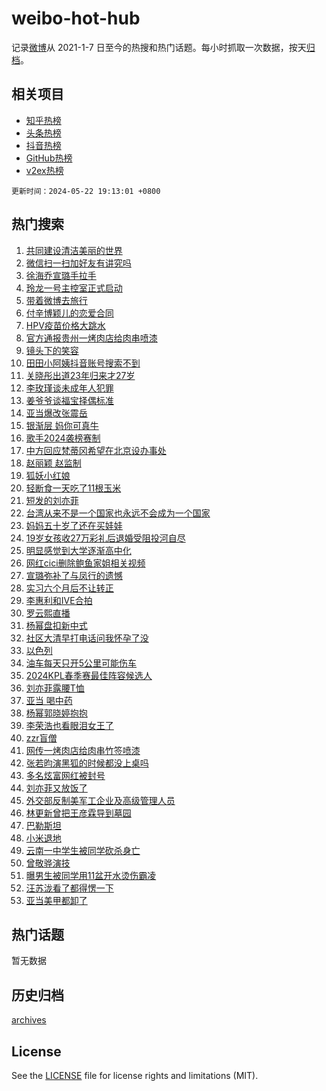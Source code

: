 # weibo-hot-hub

记录[微博](https://www.weibo.com)从 2021-1-7 日至今的热搜和热门话题。每小时抓取一次数据，按天[归档](archives)。

## 相关项目

- [知乎热榜](https://github.com/lonnyzhang423/zhihu-hot-hub)
- [头条热榜](https://github.com/lonnyzhang423/toutiao-hot-hub)
- [抖音热榜](https://github.com/lonnyzhang423/douyin-hot-hub)
- [GitHub热榜](https://github.com/lonnyzhang423/github-hot-hub)
- [v2ex热榜](https://github.com/lonnyzhang423/v2ex-hot-hub)


`更新时间：2024-05-22 19:13:01 +0800`

## 热门搜索

1. [共同建设清洁美丽的世界](https://m.weibo.cn/search?containerid=100103type%3D1%26t%3D10%26q%3D%23%E5%85%B1%E5%90%8C%E5%BB%BA%E8%AE%BE%E6%B8%85%E6%B4%81%E7%BE%8E%E4%B8%BD%E7%9A%84%E4%B8%96%E7%95%8C%23&stream_entry_id=51&isnewpage=1&extparam=seat%3D1%26dgr%3D0%26cate%3D10103%26q%3D%2523%25E5%2585%25B1%25E5%2590%258C%25E5%25BB%25BA%25E8%25AE%25BE%25E6%25B8%2585%25E6%25B4%2581%25E7%25BE%258E%25E4%25B8%25BD%25E7%259A%2584%25E4%25B8%2596%25E7%2595%258C%2523%26pos%3D0%26filter_type%3Drealtimehot%26stream_entry_id%3D51%26c_type%3D51%26display_time%3D1716376380%26pre_seqid%3D1716376380535015735217)
1. [微信扫一扫加好友有讲究吗](https://m.weibo.cn/search?containerid=100103type%3D1%26t%3D10%26q%3D%23%E5%BE%AE%E4%BF%A1%E6%89%AB%E4%B8%80%E6%89%AB%E5%8A%A0%E5%A5%BD%E5%8F%8B%E6%9C%89%E8%AE%B2%E7%A9%B6%E5%90%97%23&stream_entry_id=31&isnewpage=1&extparam=seat%3D1%26lcate%3D5001%26cate%3D5001%26pos%3D0%26band_rank%3D1%26stream_entry_id%3D31%26flag%3D2%26dgr%3D0%26q%3D%2523%25E5%25BE%25AE%25E4%25BF%25A1%25E6%2589%25AB%25E4%25B8%2580%25E6%2589%25AB%25E5%258A%25A0%25E5%25A5%25BD%25E5%258F%258B%25E6%259C%2589%25E8%25AE%25B2%25E7%25A9%25B6%25E5%2590%2597%2523%26filter_type%3Drealtimehot%26realpos%3D1%26c_type%3D31%26display_time%3D1716376380%26pre_seqid%3D1716376380535015735217)
1. [徐海乔宣璐手拉手](https://m.weibo.cn/search?containerid=100103type%3D1%26t%3D10%26q%3D%E5%BE%90%E6%B5%B7%E4%B9%94%E5%AE%A3%E7%92%90%E6%89%8B%E6%8B%89%E6%89%8B&stream_entry_id=31&isnewpage=1&extparam=seat%3D1%26lcate%3D5001%26cate%3D5001%26pos%3D1%26band_rank%3D2%26stream_entry_id%3D31%26flag%3D2%26dgr%3D0%26q%3D%25E5%25BE%2590%25E6%25B5%25B7%25E4%25B9%2594%25E5%25AE%25A3%25E7%2592%2590%25E6%2589%258B%25E6%258B%2589%25E6%2589%258B%26filter_type%3Drealtimehot%26realpos%3D2%26c_type%3D31%26display_time%3D1716376380%26pre_seqid%3D1716376380535015735217)
1. [玲龙一号主控室正式启动](https://m.weibo.cn/search?containerid=100103type%3D1%26t%3D10%26q%3D%23%E7%8E%B2%E9%BE%99%E4%B8%80%E5%8F%B7%E4%B8%BB%E6%8E%A7%E5%AE%A4%E6%AD%A3%E5%BC%8F%E5%90%AF%E5%8A%A8%23&stream_entry_id=31&isnewpage=1&extparam=seat%3D1%26lcate%3D5001%26cate%3D5001%26pos%3D2%26band_rank%3D3%26stream_entry_id%3D31%26flag%3D0%26dgr%3D0%26q%3D%2523%25E7%258E%25B2%25E9%25BE%2599%25E4%25B8%2580%25E5%258F%25B7%25E4%25B8%25BB%25E6%258E%25A7%25E5%25AE%25A4%25E6%25AD%25A3%25E5%25BC%258F%25E5%2590%25AF%25E5%258A%25A8%2523%26filter_type%3Drealtimehot%26realpos%3D3%26c_type%3D31%26display_time%3D1716376380%26pre_seqid%3D1716376380535015735217)
1. [带着微博去旅行](https://m.weibo.cn/search?containerid=100103type%3D1%26t%3D10%26q%3D%23%E5%B8%A6%E7%9D%80%E5%BE%AE%E5%8D%9A%E5%8E%BB%E6%97%85%E8%A1%8C%23&stream_entry_id=31&isnewpage=1&extparam=seat%3D1%26lcate%3D5001%26cate%3D5001%26pos%3D3%26band_rank%3D4%26stream_entry_id%3D31%26is_ad_pos%3D1%26dgr%3D0%26q%3D%2523%25E5%25B8%25A6%25E7%259D%2580%25E5%25BE%25AE%25E5%258D%259A%25E5%258E%25BB%25E6%2597%2585%25E8%25A1%258C%2523%26topic_ad%3D1%26filter_type%3Drealtimehot%26adid%3D237459%26c_type%3D31%26display_time%3D1716376380%26pre_seqid%3D1716376380535015735217)
1. [付辛博颖儿的恋爱合同](https://m.weibo.cn/search?containerid=100103type%3D1%26t%3D10%26q%3D%23%E4%BB%98%E8%BE%9B%E5%8D%9A%E9%A2%96%E5%84%BF%E7%9A%84%E6%81%8B%E7%88%B1%E5%90%88%E5%90%8C%23&stream_entry_id=31&isnewpage=1&extparam=seat%3D1%26lcate%3D5001%26cate%3D5001%26pos%3D4%26band_rank%3D4%26stream_entry_id%3D31%26flag%3D1%26dgr%3D0%26q%3D%2523%25E4%25BB%2598%25E8%25BE%259B%25E5%258D%259A%25E9%25A2%2596%25E5%2584%25BF%25E7%259A%2584%25E6%2581%258B%25E7%2588%25B1%25E5%2590%2588%25E5%2590%258C%2523%26filter_type%3Drealtimehot%26realpos%3D4%26c_type%3D31%26display_time%3D1716376380%26pre_seqid%3D1716376380535015735217)
1. [HPV疫苗价格大跳水](https://m.weibo.cn/search?containerid=100103type%3D1%26t%3D10%26q%3D%23HPV%E7%96%AB%E8%8B%97%E4%BB%B7%E6%A0%BC%E5%A4%A7%E8%B7%B3%E6%B0%B4%23&stream_entry_id=31&isnewpage=1&extparam=seat%3D1%26lcate%3D5001%26cate%3D5001%26pos%3D5%26band_rank%3D5%26stream_entry_id%3D31%26flag%3D2%26dgr%3D0%26q%3D%2523HPV%25E7%2596%25AB%25E8%258B%2597%25E4%25BB%25B7%25E6%25A0%25BC%25E5%25A4%25A7%25E8%25B7%25B3%25E6%25B0%25B4%2523%26filter_type%3Drealtimehot%26realpos%3D5%26c_type%3D31%26display_time%3D1716376380%26pre_seqid%3D1716376380535015735217)
1. [官方通报贵州一烤肉店给肉串喷漆](https://m.weibo.cn/search?containerid=100103type%3D1%26t%3D10%26q%3D%23%E5%AE%98%E6%96%B9%E9%80%9A%E6%8A%A5%E8%B4%B5%E5%B7%9E%E4%B8%80%E7%83%A4%E8%82%89%E5%BA%97%E7%BB%99%E8%82%89%E4%B8%B2%E5%96%B7%E6%BC%86%23&stream_entry_id=31&isnewpage=1&extparam=seat%3D1%26lcate%3D5001%26cate%3D5001%26pos%3D6%26band_rank%3D6%26stream_entry_id%3D31%26flag%3D0%26dgr%3D0%26q%3D%2523%25E5%25AE%2598%25E6%2596%25B9%25E9%2580%259A%25E6%258A%25A5%25E8%25B4%25B5%25E5%25B7%259E%25E4%25B8%2580%25E7%2583%25A4%25E8%2582%2589%25E5%25BA%2597%25E7%25BB%2599%25E8%2582%2589%25E4%25B8%25B2%25E5%2596%25B7%25E6%25BC%2586%2523%26filter_type%3Drealtimehot%26realpos%3D6%26c_type%3D31%26display_time%3D1716376380%26pre_seqid%3D1716376380535015735217)
1. [镜头下的笑容](https://m.weibo.cn/search?containerid=100103type%3D1%26t%3D10%26q%3D%23%E9%95%9C%E5%A4%B4%E4%B8%8B%E7%9A%84%E7%AC%91%E5%AE%B9%23&stream_entry_id=31&isnewpage=1&extparam=seat%3D1%26lcate%3D5001%26cate%3D5001%26pos%3D7%26band_rank%3D7%26stream_entry_id%3D31%26is_ad_pos%3D1%26dgr%3D0%26q%3D%2523%25E9%2595%259C%25E5%25A4%25B4%25E4%25B8%258B%25E7%259A%2584%25E7%25AC%2591%25E5%25AE%25B9%2523%26filter_type%3Drealtimehot%26adid%3D237522%26c_type%3D31%26display_time%3D1716376380%26pre_seqid%3D1716376380535015735217)
1. [田田小阿姨抖音账号搜索不到](https://m.weibo.cn/search?containerid=100103type%3D1%26t%3D10%26q%3D%23%E7%94%B0%E7%94%B0%E5%B0%8F%E9%98%BF%E5%A7%A8%E6%8A%96%E9%9F%B3%E8%B4%A6%E5%8F%B7%E6%90%9C%E7%B4%A2%E4%B8%8D%E5%88%B0%23&stream_entry_id=31&isnewpage=1&extparam=seat%3D1%26lcate%3D5001%26cate%3D5001%26pos%3D8%26band_rank%3D7%26stream_entry_id%3D31%26flag%3D1%26dgr%3D0%26q%3D%2523%25E7%2594%25B0%25E7%2594%25B0%25E5%25B0%258F%25E9%2598%25BF%25E5%25A7%25A8%25E6%258A%2596%25E9%259F%25B3%25E8%25B4%25A6%25E5%258F%25B7%25E6%2590%259C%25E7%25B4%25A2%25E4%25B8%258D%25E5%2588%25B0%2523%26filter_type%3Drealtimehot%26realpos%3D7%26c_type%3D31%26display_time%3D1716376380%26pre_seqid%3D1716376380535015735217)
1. [关晓彤出道23年归来才27岁](https://m.weibo.cn/search?containerid=100103type%3D1%26t%3D10%26q%3D%23%E5%85%B3%E6%99%93%E5%BD%A4%E5%87%BA%E9%81%9323%E5%B9%B4%E5%BD%92%E6%9D%A5%E6%89%8D27%E5%B2%81%23&stream_entry_id=31&isnewpage=1&extparam=seat%3D1%26lcate%3D5001%26cate%3D5001%26pos%3D9%26band_rank%3D8%26stream_entry_id%3D31%26flag%3D1%26dgr%3D0%26q%3D%2523%25E5%2585%25B3%25E6%2599%2593%25E5%25BD%25A4%25E5%2587%25BA%25E9%2581%259323%25E5%25B9%25B4%25E5%25BD%2592%25E6%259D%25A5%25E6%2589%258D27%25E5%25B2%2581%2523%26filter_type%3Drealtimehot%26realpos%3D8%26c_type%3D31%26display_time%3D1716376380%26pre_seqid%3D1716376380535015735217)
1. [李玫瑾谈未成年人犯罪](https://m.weibo.cn/search?containerid=100103type%3D1%26t%3D10%26q%3D%23%E6%9D%8E%E7%8E%AB%E7%91%BE%E8%B0%88%E6%9C%AA%E6%88%90%E5%B9%B4%E4%BA%BA%E7%8A%AF%E7%BD%AA%23&stream_entry_id=31&isnewpage=1&extparam=seat%3D1%26lcate%3D5001%26cate%3D5001%26pos%3D10%26band_rank%3D9%26stream_entry_id%3D31%26flag%3D1%26dgr%3D0%26q%3D%2523%25E6%259D%258E%25E7%258E%25AB%25E7%2591%25BE%25E8%25B0%2588%25E6%259C%25AA%25E6%2588%2590%25E5%25B9%25B4%25E4%25BA%25BA%25E7%258A%25AF%25E7%25BD%25AA%2523%26filter_type%3Drealtimehot%26realpos%3D9%26c_type%3D31%26display_time%3D1716376380%26pre_seqid%3D1716376380535015735217)
1. [姜爷爷谈福宝择偶标准](https://m.weibo.cn/search?containerid=100103type%3D1%26t%3D10%26q%3D%23%E5%A7%9C%E7%88%B7%E7%88%B7%E8%B0%88%E7%A6%8F%E5%AE%9D%E6%8B%A9%E5%81%B6%E6%A0%87%E5%87%86%23&stream_entry_id=31&isnewpage=1&extparam=seat%3D1%26lcate%3D5001%26cate%3D5001%26pos%3D11%26band_rank%3D10%26stream_entry_id%3D31%26flag%3D32768%26dgr%3D0%26q%3D%2523%25E5%25A7%259C%25E7%2588%25B7%25E7%2588%25B7%25E8%25B0%2588%25E7%25A6%258F%25E5%25AE%259D%25E6%258B%25A9%25E5%2581%25B6%25E6%25A0%2587%25E5%2587%2586%2523%26filter_type%3Drealtimehot%26realpos%3D10%26c_type%3D31%26display_time%3D1716376380%26pre_seqid%3D1716376380535015735217)
1. [亚当爆改张震岳](https://m.weibo.cn/search?containerid=100103type%3D1%26t%3D10%26q%3D%23%E4%BA%9A%E5%BD%93%E7%88%86%E6%94%B9%E5%BC%A0%E9%9C%87%E5%B2%B3%23&stream_entry_id=31&isnewpage=1&extparam=seat%3D1%26lcate%3D5001%26cate%3D5001%26pos%3D12%26band_rank%3D11%26stream_entry_id%3D31%26flag%3D0%26dgr%3D0%26q%3D%2523%25E4%25BA%259A%25E5%25BD%2593%25E7%2588%2586%25E6%2594%25B9%25E5%25BC%25A0%25E9%259C%2587%25E5%25B2%25B3%2523%26filter_type%3Drealtimehot%26realpos%3D11%26c_type%3D31%26display_time%3D1716376380%26pre_seqid%3D1716376380535015735217)
1. [银渐层 妈你可真牛](https://m.weibo.cn/search?containerid=100103type%3D1%26t%3D10%26q%3D%E9%93%B6%E6%B8%90%E5%B1%82+%E5%A6%88%E4%BD%A0%E5%8F%AF%E7%9C%9F%E7%89%9B&stream_entry_id=31&isnewpage=1&extparam=seat%3D1%26lcate%3D5001%26cate%3D5001%26pos%3D13%26band_rank%3D12%26stream_entry_id%3D31%26flag%3D0%26dgr%3D0%26q%3D%25E9%2593%25B6%25E6%25B8%2590%25E5%25B1%2582%2520%25E5%25A6%2588%25E4%25BD%25A0%25E5%258F%25AF%25E7%259C%259F%25E7%2589%259B%26filter_type%3Drealtimehot%26realpos%3D12%26c_type%3D31%26display_time%3D1716376380%26pre_seqid%3D1716376380535015735217)
1. [歌手2024袭榜赛制](https://m.weibo.cn/search?containerid=100103type%3D1%26t%3D10%26q%3D%23%E6%AD%8C%E6%89%8B2024%E8%A2%AD%E6%A6%9C%E8%B5%9B%E5%88%B6%23&stream_entry_id=31&isnewpage=1&extparam=seat%3D1%26lcate%3D5001%26cate%3D5001%26pos%3D14%26band_rank%3D13%26stream_entry_id%3D31%26flag%3D1%26dgr%3D0%26q%3D%2523%25E6%25AD%258C%25E6%2589%258B2024%25E8%25A2%25AD%25E6%25A6%259C%25E8%25B5%259B%25E5%2588%25B6%2523%26filter_type%3Drealtimehot%26realpos%3D13%26c_type%3D31%26display_time%3D1716376380%26pre_seqid%3D1716376380535015735217)
1. [中方回应梵蒂冈希望在北京设办事处](https://m.weibo.cn/search?containerid=100103type%3D1%26t%3D10%26q%3D%23%E4%B8%AD%E6%96%B9%E5%9B%9E%E5%BA%94%E6%A2%B5%E8%92%82%E5%86%88%E5%B8%8C%E6%9C%9B%E5%9C%A8%E5%8C%97%E4%BA%AC%E8%AE%BE%E5%8A%9E%E4%BA%8B%E5%A4%84%23&stream_entry_id=31&isnewpage=1&extparam=seat%3D1%26lcate%3D5001%26cate%3D5001%26pos%3D15%26band_rank%3D14%26stream_entry_id%3D31%26flag%3D0%26dgr%3D0%26q%3D%2523%25E4%25B8%25AD%25E6%2596%25B9%25E5%259B%259E%25E5%25BA%2594%25E6%25A2%25B5%25E8%2592%2582%25E5%2586%2588%25E5%25B8%258C%25E6%259C%259B%25E5%259C%25A8%25E5%258C%2597%25E4%25BA%25AC%25E8%25AE%25BE%25E5%258A%259E%25E4%25BA%258B%25E5%25A4%2584%2523%26filter_type%3Drealtimehot%26realpos%3D14%26c_type%3D31%26display_time%3D1716376380%26pre_seqid%3D1716376380535015735217)
1. [赵丽颖 赵监制](https://m.weibo.cn/search?containerid=100103type%3D1%26t%3D10%26q%3D%E8%B5%B5%E4%B8%BD%E9%A2%96+%E8%B5%B5%E7%9B%91%E5%88%B6&stream_entry_id=31&isnewpage=1&extparam=seat%3D1%26lcate%3D5001%26cate%3D5001%26pos%3D16%26band_rank%3D15%26stream_entry_id%3D31%26flag%3D0%26dgr%3D0%26q%3D%25E8%25B5%25B5%25E4%25B8%25BD%25E9%25A2%2596%2520%25E8%25B5%25B5%25E7%259B%2591%25E5%2588%25B6%26filter_type%3Drealtimehot%26realpos%3D15%26c_type%3D31%26display_time%3D1716376380%26pre_seqid%3D1716376380535015735217)
1. [狐妖小红娘](https://m.weibo.cn/search?containerid=100103type%3D1%26t%3D10%26q%3D%E7%8B%90%E5%A6%96%E5%B0%8F%E7%BA%A2%E5%A8%98&stream_entry_id=31&isnewpage=1&extparam=seat%3D1%26lcate%3D5001%26cate%3D5001%26pos%3D17%26band_rank%3D16%26stream_entry_id%3D31%26flag%3D1%26dgr%3D0%26q%3D%25E7%258B%2590%25E5%25A6%2596%25E5%25B0%258F%25E7%25BA%25A2%25E5%25A8%2598%26filter_type%3Drealtimehot%26realpos%3D16%26c_type%3D31%26display_time%3D1716376380%26pre_seqid%3D1716376380535015735217)
1. [轻断食一天吃了11根玉米](https://m.weibo.cn/search?containerid=100103type%3D1%26t%3D10%26q%3D%23%E8%BD%BB%E6%96%AD%E9%A3%9F%E4%B8%80%E5%A4%A9%E5%90%83%E4%BA%8611%E6%A0%B9%E7%8E%89%E7%B1%B3%23&stream_entry_id=31&isnewpage=1&extparam=seat%3D1%26lcate%3D5001%26cate%3D5001%26pos%3D18%26band_rank%3D17%26stream_entry_id%3D31%26flag%3D1%26dgr%3D0%26q%3D%2523%25E8%25BD%25BB%25E6%2596%25AD%25E9%25A3%259F%25E4%25B8%2580%25E5%25A4%25A9%25E5%2590%2583%25E4%25BA%258611%25E6%25A0%25B9%25E7%258E%2589%25E7%25B1%25B3%2523%26filter_type%3Drealtimehot%26realpos%3D17%26c_type%3D31%26display_time%3D1716376380%26pre_seqid%3D1716376380535015735217)
1. [短发的刘亦菲](https://m.weibo.cn/search?containerid=100103type%3D1%26t%3D10%26q%3D%23%E7%9F%AD%E5%8F%91%E7%9A%84%E5%88%98%E4%BA%A6%E8%8F%B2%23&stream_entry_id=31&isnewpage=1&extparam=seat%3D1%26lcate%3D5001%26cate%3D5001%26pos%3D19%26band_rank%3D18%26stream_entry_id%3D31%26flag%3D0%26dgr%3D0%26q%3D%2523%25E7%259F%25AD%25E5%258F%2591%25E7%259A%2584%25E5%2588%2598%25E4%25BA%25A6%25E8%258F%25B2%2523%26filter_type%3Drealtimehot%26realpos%3D18%26c_type%3D31%26display_time%3D1716376380%26pre_seqid%3D1716376380535015735217)
1. [台湾从来不是一个国家也永远不会成为一个国家](https://m.weibo.cn/search?containerid=100103type%3D1%26t%3D10%26q%3D%23%E5%8F%B0%E6%B9%BE%E4%BB%8E%E6%9D%A5%E4%B8%8D%E6%98%AF%E4%B8%80%E4%B8%AA%E5%9B%BD%E5%AE%B6%E4%B9%9F%E6%B0%B8%E8%BF%9C%E4%B8%8D%E4%BC%9A%E6%88%90%E4%B8%BA%E4%B8%80%E4%B8%AA%E5%9B%BD%E5%AE%B6%23&stream_entry_id=31&isnewpage=1&extparam=seat%3D1%26lcate%3D5001%26cate%3D5001%26pos%3D20%26band_rank%3D19%26stream_entry_id%3D31%26flag%3D0%26dgr%3D0%26q%3D%2523%25E5%258F%25B0%25E6%25B9%25BE%25E4%25BB%258E%25E6%259D%25A5%25E4%25B8%258D%25E6%2598%25AF%25E4%25B8%2580%25E4%25B8%25AA%25E5%259B%25BD%25E5%25AE%25B6%25E4%25B9%259F%25E6%25B0%25B8%25E8%25BF%259C%25E4%25B8%258D%25E4%25BC%259A%25E6%2588%2590%25E4%25B8%25BA%25E4%25B8%2580%25E4%25B8%25AA%25E5%259B%25BD%25E5%25AE%25B6%2523%26filter_type%3Drealtimehot%26realpos%3D19%26c_type%3D31%26display_time%3D1716376380%26pre_seqid%3D1716376380535015735217)
1. [妈妈五十岁了还在买娃娃](https://m.weibo.cn/search?containerid=100103type%3D1%26t%3D10%26q%3D%E5%A6%88%E5%A6%88%E4%BA%94%E5%8D%81%E5%B2%81%E4%BA%86%E8%BF%98%E5%9C%A8%E4%B9%B0%E5%A8%83%E5%A8%83&stream_entry_id=31&isnewpage=1&extparam=seat%3D1%26lcate%3D5001%26cate%3D5001%26pos%3D21%26band_rank%3D20%26stream_entry_id%3D31%26flag%3D1%26dgr%3D0%26q%3D%25E5%25A6%2588%25E5%25A6%2588%25E4%25BA%2594%25E5%258D%2581%25E5%25B2%2581%25E4%25BA%2586%25E8%25BF%2598%25E5%259C%25A8%25E4%25B9%25B0%25E5%25A8%2583%25E5%25A8%2583%26filter_type%3Drealtimehot%26realpos%3D20%26c_type%3D31%26display_time%3D1716376380%26pre_seqid%3D1716376380535015735217)
1. [19岁女孩收27万彩礼后退婚受阻投河自尽](https://m.weibo.cn/search?containerid=100103type%3D1%26t%3D10%26q%3D%2319%E5%B2%81%E5%A5%B3%E5%AD%A9%E6%94%B627%E4%B8%87%E5%BD%A9%E7%A4%BC%E5%90%8E%E9%80%80%E5%A9%9A%E5%8F%97%E9%98%BB%E6%8A%95%E6%B2%B3%E8%87%AA%E5%B0%BD%23&stream_entry_id=31&isnewpage=1&extparam=seat%3D1%26lcate%3D5001%26cate%3D5001%26pos%3D22%26band_rank%3D21%26stream_entry_id%3D31%26flag%3D1%26dgr%3D0%26q%3D%252319%25E5%25B2%2581%25E5%25A5%25B3%25E5%25AD%25A9%25E6%2594%25B627%25E4%25B8%2587%25E5%25BD%25A9%25E7%25A4%25BC%25E5%2590%258E%25E9%2580%2580%25E5%25A9%259A%25E5%258F%2597%25E9%2598%25BB%25E6%258A%2595%25E6%25B2%25B3%25E8%2587%25AA%25E5%25B0%25BD%2523%26filter_type%3Drealtimehot%26realpos%3D21%26c_type%3D31%26display_time%3D1716376380%26pre_seqid%3D1716376380535015735217)
1. [明显感觉到大学逐渐高中化](https://m.weibo.cn/search?containerid=100103type%3D1%26t%3D10%26q%3D%23%E6%98%8E%E6%98%BE%E6%84%9F%E8%A7%89%E5%88%B0%E5%A4%A7%E5%AD%A6%E9%80%90%E6%B8%90%E9%AB%98%E4%B8%AD%E5%8C%96%23&stream_entry_id=31&isnewpage=1&extparam=seat%3D1%26lcate%3D5001%26cate%3D5001%26pos%3D23%26band_rank%3D22%26stream_entry_id%3D31%26flag%3D0%26dgr%3D0%26q%3D%2523%25E6%2598%258E%25E6%2598%25BE%25E6%2584%259F%25E8%25A7%2589%25E5%2588%25B0%25E5%25A4%25A7%25E5%25AD%25A6%25E9%2580%2590%25E6%25B8%2590%25E9%25AB%2598%25E4%25B8%25AD%25E5%258C%2596%2523%26filter_type%3Drealtimehot%26realpos%3D22%26c_type%3D31%26display_time%3D1716376380%26pre_seqid%3D1716376380535015735217)
1. [网红cici删除鲍鱼家姐相关视频](https://m.weibo.cn/search?containerid=100103type%3D1%26t%3D10%26q%3D%23%E7%BD%91%E7%BA%A2cici%E5%88%A0%E9%99%A4%E9%B2%8D%E9%B1%BC%E5%AE%B6%E5%A7%90%E7%9B%B8%E5%85%B3%E8%A7%86%E9%A2%91%23&stream_entry_id=31&isnewpage=1&extparam=seat%3D1%26lcate%3D5001%26cate%3D5001%26pos%3D24%26band_rank%3D23%26stream_entry_id%3D31%26flag%3D2%26dgr%3D0%26q%3D%2523%25E7%25BD%2591%25E7%25BA%25A2cici%25E5%2588%25A0%25E9%2599%25A4%25E9%25B2%258D%25E9%25B1%25BC%25E5%25AE%25B6%25E5%25A7%2590%25E7%259B%25B8%25E5%2585%25B3%25E8%25A7%2586%25E9%25A2%2591%2523%26filter_type%3Drealtimehot%26realpos%3D23%26c_type%3D31%26display_time%3D1716376380%26pre_seqid%3D1716376380535015735217)
1. [宣璐弥补了与凤行的遗憾](https://m.weibo.cn/search?containerid=100103type%3D1%26t%3D10%26q%3D%23%E5%AE%A3%E7%92%90%E5%BC%A5%E8%A1%A5%E4%BA%86%E4%B8%8E%E5%87%A4%E8%A1%8C%E7%9A%84%E9%81%97%E6%86%BE%23&stream_entry_id=31&isnewpage=1&extparam=seat%3D1%26lcate%3D5001%26cate%3D5001%26pos%3D25%26band_rank%3D24%26stream_entry_id%3D31%26flag%3D1%26dgr%3D0%26q%3D%2523%25E5%25AE%25A3%25E7%2592%2590%25E5%25BC%25A5%25E8%25A1%25A5%25E4%25BA%2586%25E4%25B8%258E%25E5%2587%25A4%25E8%25A1%258C%25E7%259A%2584%25E9%2581%2597%25E6%2586%25BE%2523%26filter_type%3Drealtimehot%26realpos%3D24%26c_type%3D31%26display_time%3D1716376380%26pre_seqid%3D1716376380535015735217)
1. [实习六个月后不让转正](https://m.weibo.cn/search?containerid=100103type%3D1%26t%3D10%26q%3D%23%E5%AE%9E%E4%B9%A0%E5%85%AD%E4%B8%AA%E6%9C%88%E5%90%8E%E4%B8%8D%E8%AE%A9%E8%BD%AC%E6%AD%A3%23&stream_entry_id=31&isnewpage=1&extparam=seat%3D1%26lcate%3D5001%26cate%3D5001%26pos%3D26%26band_rank%3D25%26stream_entry_id%3D31%26flag%3D1%26dgr%3D0%26q%3D%2523%25E5%25AE%259E%25E4%25B9%25A0%25E5%2585%25AD%25E4%25B8%25AA%25E6%259C%2588%25E5%2590%258E%25E4%25B8%258D%25E8%25AE%25A9%25E8%25BD%25AC%25E6%25AD%25A3%2523%26filter_type%3Drealtimehot%26realpos%3D25%26c_type%3D31%26display_time%3D1716376380%26pre_seqid%3D1716376380535015735217)
1. [李惠利和IVE合拍](https://m.weibo.cn/search?containerid=100103type%3D1%26t%3D10%26q%3D%23%E6%9D%8E%E6%83%A0%E5%88%A9%E5%92%8CIVE%E5%90%88%E6%8B%8D%23&stream_entry_id=31&isnewpage=1&extparam=seat%3D1%26lcate%3D5001%26cate%3D5001%26pos%3D27%26band_rank%3D26%26stream_entry_id%3D31%26flag%3D1%26dgr%3D0%26q%3D%2523%25E6%259D%258E%25E6%2583%25A0%25E5%2588%25A9%25E5%2592%258CIVE%25E5%2590%2588%25E6%258B%258D%2523%26filter_type%3Drealtimehot%26realpos%3D26%26c_type%3D31%26display_time%3D1716376380%26pre_seqid%3D1716376380535015735217)
1. [罗云熙直播](https://m.weibo.cn/search?containerid=100103type%3D1%26t%3D10%26q%3D%E7%BD%97%E4%BA%91%E7%86%99%E7%9B%B4%E6%92%AD&stream_entry_id=31&isnewpage=1&extparam=seat%3D1%26lcate%3D5001%26cate%3D5001%26pos%3D28%26band_rank%3D27%26stream_entry_id%3D31%26flag%3D1%26dgr%3D0%26q%3D%25E7%25BD%2597%25E4%25BA%2591%25E7%2586%2599%25E7%259B%25B4%25E6%2592%25AD%26filter_type%3Drealtimehot%26realpos%3D27%26c_type%3D31%26display_time%3D1716376380%26pre_seqid%3D1716376380535015735217)
1. [杨幂盘扣新中式](https://m.weibo.cn/search?containerid=100103type%3D1%26t%3D10%26q%3D%23%E6%9D%A8%E5%B9%82%E7%9B%98%E6%89%A3%E6%96%B0%E4%B8%AD%E5%BC%8F%23&stream_entry_id=31&isnewpage=1&extparam=seat%3D1%26lcate%3D5001%26cate%3D5001%26pos%3D29%26band_rank%3D28%26stream_entry_id%3D31%26flag%3D1%26dgr%3D0%26q%3D%2523%25E6%259D%25A8%25E5%25B9%2582%25E7%259B%2598%25E6%2589%25A3%25E6%2596%25B0%25E4%25B8%25AD%25E5%25BC%258F%2523%26filter_type%3Drealtimehot%26realpos%3D28%26c_type%3D31%26display_time%3D1716376380%26pre_seqid%3D1716376380535015735217)
1. [社区大清早打电话问我怀孕了没](https://m.weibo.cn/search?containerid=100103type%3D1%26t%3D10%26q%3D%23%E7%A4%BE%E5%8C%BA%E5%A4%A7%E6%B8%85%E6%97%A9%E6%89%93%E7%94%B5%E8%AF%9D%E9%97%AE%E6%88%91%E6%80%80%E5%AD%95%E4%BA%86%E6%B2%A1%23&stream_entry_id=31&isnewpage=1&extparam=seat%3D1%26lcate%3D5001%26cate%3D5001%26pos%3D30%26band_rank%3D29%26stream_entry_id%3D31%26flag%3D0%26dgr%3D0%26q%3D%2523%25E7%25A4%25BE%25E5%258C%25BA%25E5%25A4%25A7%25E6%25B8%2585%25E6%2597%25A9%25E6%2589%2593%25E7%2594%25B5%25E8%25AF%259D%25E9%2597%25AE%25E6%2588%2591%25E6%2580%2580%25E5%25AD%2595%25E4%25BA%2586%25E6%25B2%25A1%2523%26filter_type%3Drealtimehot%26realpos%3D29%26c_type%3D31%26display_time%3D1716376380%26pre_seqid%3D1716376380535015735217)
1. [以色列](https://m.weibo.cn/search?containerid=100103type%3D1%26t%3D10%26q%3D%E4%BB%A5%E8%89%B2%E5%88%97&stream_entry_id=31&isnewpage=1&extparam=seat%3D1%26lcate%3D5001%26cate%3D5001%26pos%3D31%26band_rank%3D30%26stream_entry_id%3D31%26flag%3D0%26dgr%3D0%26q%3D%25E4%25BB%25A5%25E8%2589%25B2%25E5%2588%2597%26filter_type%3Drealtimehot%26realpos%3D30%26c_type%3D31%26display_time%3D1716376380%26pre_seqid%3D1716376380535015735217)
1. [油车每天只开5公里可能伤车](https://m.weibo.cn/search?containerid=100103type%3D1%26t%3D10%26q%3D%23%E6%B2%B9%E8%BD%A6%E6%AF%8F%E5%A4%A9%E5%8F%AA%E5%BC%805%E5%85%AC%E9%87%8C%E5%8F%AF%E8%83%BD%E4%BC%A4%E8%BD%A6%23&stream_entry_id=31&isnewpage=1&extparam=seat%3D1%26lcate%3D5001%26cate%3D5001%26pos%3D32%26band_rank%3D31%26stream_entry_id%3D31%26flag%3D1%26dgr%3D0%26q%3D%2523%25E6%25B2%25B9%25E8%25BD%25A6%25E6%25AF%258F%25E5%25A4%25A9%25E5%258F%25AA%25E5%25BC%25805%25E5%2585%25AC%25E9%2587%258C%25E5%258F%25AF%25E8%2583%25BD%25E4%25BC%25A4%25E8%25BD%25A6%2523%26filter_type%3Drealtimehot%26realpos%3D31%26c_type%3D31%26display_time%3D1716376380%26pre_seqid%3D1716376380535015735217)
1. [2024KPL春季赛最佳阵容候选人](https://m.weibo.cn/search?containerid=100103type%3D1%26t%3D10%26q%3D%232024KPL%E6%98%A5%E5%AD%A3%E8%B5%9B%E6%9C%80%E4%BD%B3%E9%98%B5%E5%AE%B9%E5%80%99%E9%80%89%E4%BA%BA%23&stream_entry_id=31&isnewpage=1&extparam=seat%3D1%26lcate%3D5001%26cate%3D5001%26pos%3D33%26band_rank%3D32%26stream_entry_id%3D31%26flag%3D1%26dgr%3D0%26q%3D%25232024KPL%25E6%2598%25A5%25E5%25AD%25A3%25E8%25B5%259B%25E6%259C%2580%25E4%25BD%25B3%25E9%2598%25B5%25E5%25AE%25B9%25E5%2580%2599%25E9%2580%2589%25E4%25BA%25BA%2523%26filter_type%3Drealtimehot%26realpos%3D32%26c_type%3D31%26display_time%3D1716376380%26pre_seqid%3D1716376380535015735217)
1. [刘亦菲露腰T恤](https://m.weibo.cn/search?containerid=100103type%3D1%26t%3D10%26q%3D%23%E5%88%98%E4%BA%A6%E8%8F%B2%E9%9C%B2%E8%85%B0T%E6%81%A4%23&stream_entry_id=31&isnewpage=1&extparam=seat%3D1%26lcate%3D5001%26cate%3D5001%26pos%3D34%26band_rank%3D33%26stream_entry_id%3D31%26flag%3D0%26dgr%3D0%26q%3D%2523%25E5%2588%2598%25E4%25BA%25A6%25E8%258F%25B2%25E9%259C%25B2%25E8%2585%25B0T%25E6%2581%25A4%2523%26filter_type%3Drealtimehot%26realpos%3D33%26c_type%3D31%26display_time%3D1716376380%26pre_seqid%3D1716376380535015735217)
1. [亚当 喝中药](https://m.weibo.cn/search?containerid=100103type%3D1%26t%3D10%26q%3D%E4%BA%9A%E5%BD%93+%E5%96%9D%E4%B8%AD%E8%8D%AF&stream_entry_id=31&isnewpage=1&extparam=seat%3D1%26lcate%3D5001%26cate%3D5001%26pos%3D35%26band_rank%3D34%26stream_entry_id%3D31%26flag%3D0%26dgr%3D0%26q%3D%25E4%25BA%259A%25E5%25BD%2593%2520%25E5%2596%259D%25E4%25B8%25AD%25E8%258D%25AF%26filter_type%3Drealtimehot%26realpos%3D34%26c_type%3D31%26display_time%3D1716376380%26pre_seqid%3D1716376380535015735217)
1. [杨幂郭晓婷抱抱](https://m.weibo.cn/search?containerid=100103type%3D1%26t%3D10%26q%3D%23%E6%9D%A8%E5%B9%82%E9%83%AD%E6%99%93%E5%A9%B7%E6%8A%B1%E6%8A%B1%23&stream_entry_id=31&isnewpage=1&extparam=seat%3D1%26lcate%3D5001%26cate%3D5001%26pos%3D36%26band_rank%3D35%26stream_entry_id%3D31%26flag%3D1%26dgr%3D0%26q%3D%2523%25E6%259D%25A8%25E5%25B9%2582%25E9%2583%25AD%25E6%2599%2593%25E5%25A9%25B7%25E6%258A%25B1%25E6%258A%25B1%2523%26filter_type%3Drealtimehot%26realpos%3D35%26c_type%3D31%26display_time%3D1716376380%26pre_seqid%3D1716376380535015735217)
1. [李荣浩也看眼泪女王了](https://m.weibo.cn/search?containerid=100103type%3D1%26t%3D10%26q%3D%23%E6%9D%8E%E8%8D%A3%E6%B5%A9%E4%B9%9F%E7%9C%8B%E7%9C%BC%E6%B3%AA%E5%A5%B3%E7%8E%8B%E4%BA%86%23&stream_entry_id=31&isnewpage=1&extparam=seat%3D1%26lcate%3D5001%26cate%3D5001%26pos%3D37%26band_rank%3D36%26stream_entry_id%3D31%26flag%3D1%26dgr%3D0%26q%3D%2523%25E6%259D%258E%25E8%258D%25A3%25E6%25B5%25A9%25E4%25B9%259F%25E7%259C%258B%25E7%259C%25BC%25E6%25B3%25AA%25E5%25A5%25B3%25E7%258E%258B%25E4%25BA%2586%2523%26filter_type%3Drealtimehot%26realpos%3D36%26c_type%3D31%26display_time%3D1716376380%26pre_seqid%3D1716376380535015735217)
1. [zzr盲僧](https://m.weibo.cn/search?containerid=100103type%3D1%26t%3D10%26q%3D%23zzr%E7%9B%B2%E5%83%A7%23&stream_entry_id=31&isnewpage=1&extparam=seat%3D1%26lcate%3D5001%26cate%3D5001%26pos%3D38%26band_rank%3D37%26stream_entry_id%3D31%26flag%3D1%26dgr%3D0%26q%3D%2523zzr%25E7%259B%25B2%25E5%2583%25A7%2523%26filter_type%3Drealtimehot%26realpos%3D37%26c_type%3D31%26display_time%3D1716376380%26pre_seqid%3D1716376380535015735217)
1. [网传一烤肉店给肉串竹签喷漆](https://m.weibo.cn/search?containerid=100103type%3D1%26t%3D10%26q%3D%23%E7%BD%91%E4%BC%A0%E4%B8%80%E7%83%A4%E8%82%89%E5%BA%97%E7%BB%99%E8%82%89%E4%B8%B2%E7%AB%B9%E7%AD%BE%E5%96%B7%E6%BC%86%23&stream_entry_id=31&isnewpage=1&extparam=seat%3D1%26lcate%3D5001%26cate%3D5001%26pos%3D39%26band_rank%3D38%26stream_entry_id%3D31%26flag%3D1%26dgr%3D0%26q%3D%2523%25E7%25BD%2591%25E4%25BC%25A0%25E4%25B8%2580%25E7%2583%25A4%25E8%2582%2589%25E5%25BA%2597%25E7%25BB%2599%25E8%2582%2589%25E4%25B8%25B2%25E7%25AB%25B9%25E7%25AD%25BE%25E5%2596%25B7%25E6%25BC%2586%2523%26filter_type%3Drealtimehot%26realpos%3D38%26c_type%3D31%26display_time%3D1716376380%26pre_seqid%3D1716376380535015735217)
1. [张若昀演黑狐的时候都没上桌吗](https://m.weibo.cn/search?containerid=100103type%3D1%26t%3D10%26q%3D%23%E5%BC%A0%E8%8B%A5%E6%98%80%E6%BC%94%E9%BB%91%E7%8B%90%E7%9A%84%E6%97%B6%E5%80%99%E9%83%BD%E6%B2%A1%E4%B8%8A%E6%A1%8C%E5%90%97%23&stream_entry_id=31&isnewpage=1&extparam=seat%3D1%26lcate%3D5001%26cate%3D5001%26pos%3D40%26band_rank%3D39%26stream_entry_id%3D31%26flag%3D0%26dgr%3D0%26q%3D%2523%25E5%25BC%25A0%25E8%258B%25A5%25E6%2598%2580%25E6%25BC%2594%25E9%25BB%2591%25E7%258B%2590%25E7%259A%2584%25E6%2597%25B6%25E5%2580%2599%25E9%2583%25BD%25E6%25B2%25A1%25E4%25B8%258A%25E6%25A1%258C%25E5%2590%2597%2523%26filter_type%3Drealtimehot%26realpos%3D39%26c_type%3D31%26display_time%3D1716376380%26pre_seqid%3D1716376380535015735217)
1. [多名炫富网红被封号](https://m.weibo.cn/search?containerid=100103type%3D1%26t%3D10%26q%3D%23%E5%A4%9A%E5%90%8D%E7%82%AB%E5%AF%8C%E7%BD%91%E7%BA%A2%E8%A2%AB%E5%B0%81%E5%8F%B7%23&stream_entry_id=31&isnewpage=1&extparam=seat%3D1%26lcate%3D5001%26cate%3D5001%26pos%3D41%26band_rank%3D40%26stream_entry_id%3D31%26flag%3D0%26dgr%3D0%26q%3D%2523%25E5%25A4%259A%25E5%2590%258D%25E7%2582%25AB%25E5%25AF%258C%25E7%25BD%2591%25E7%25BA%25A2%25E8%25A2%25AB%25E5%25B0%2581%25E5%258F%25B7%2523%26filter_type%3Drealtimehot%26realpos%3D40%26c_type%3D31%26display_time%3D1716376380%26pre_seqid%3D1716376380535015735217)
1. [刘亦菲又放饭了](https://m.weibo.cn/search?containerid=100103type%3D1%26t%3D10%26q%3D%23%E5%88%98%E4%BA%A6%E8%8F%B2%E5%8F%88%E6%94%BE%E9%A5%AD%E4%BA%86%23&stream_entry_id=31&isnewpage=1&extparam=seat%3D1%26lcate%3D5001%26cate%3D5001%26pos%3D42%26band_rank%3D41%26stream_entry_id%3D31%26flag%3D1%26dgr%3D0%26q%3D%2523%25E5%2588%2598%25E4%25BA%25A6%25E8%258F%25B2%25E5%258F%2588%25E6%2594%25BE%25E9%25A5%25AD%25E4%25BA%2586%2523%26filter_type%3Drealtimehot%26realpos%3D41%26c_type%3D31%26display_time%3D1716376380%26pre_seqid%3D1716376380535015735217)
1. [外交部反制美军工企业及高级管理人员](https://m.weibo.cn/search?containerid=100103type%3D1%26t%3D10%26q%3D%23%E5%A4%96%E4%BA%A4%E9%83%A8%E5%8F%8D%E5%88%B6%E7%BE%8E%E5%86%9B%E5%B7%A5%E4%BC%81%E4%B8%9A%E5%8F%8A%E9%AB%98%E7%BA%A7%E7%AE%A1%E7%90%86%E4%BA%BA%E5%91%98%23&stream_entry_id=31&isnewpage=1&extparam=seat%3D1%26lcate%3D5001%26cate%3D5001%26pos%3D43%26band_rank%3D42%26stream_entry_id%3D31%26flag%3D1%26dgr%3D0%26q%3D%2523%25E5%25A4%2596%25E4%25BA%25A4%25E9%2583%25A8%25E5%258F%258D%25E5%2588%25B6%25E7%25BE%258E%25E5%2586%259B%25E5%25B7%25A5%25E4%25BC%2581%25E4%25B8%259A%25E5%258F%258A%25E9%25AB%2598%25E7%25BA%25A7%25E7%25AE%25A1%25E7%2590%2586%25E4%25BA%25BA%25E5%2591%2598%2523%26filter_type%3Drealtimehot%26realpos%3D42%26c_type%3D31%26display_time%3D1716376380%26pre_seqid%3D1716376380535015735217)
1. [林更新曾把王彦霖导到墓园](https://m.weibo.cn/search?containerid=100103type%3D1%26t%3D10%26q%3D%23%E6%9E%97%E6%9B%B4%E6%96%B0%E6%9B%BE%E6%8A%8A%E7%8E%8B%E5%BD%A6%E9%9C%96%E5%AF%BC%E5%88%B0%E5%A2%93%E5%9B%AD%23&stream_entry_id=31&isnewpage=1&extparam=seat%3D1%26lcate%3D5001%26cate%3D5001%26pos%3D44%26band_rank%3D43%26stream_entry_id%3D31%26flag%3D1%26dgr%3D0%26q%3D%2523%25E6%259E%2597%25E6%259B%25B4%25E6%2596%25B0%25E6%259B%25BE%25E6%258A%258A%25E7%258E%258B%25E5%25BD%25A6%25E9%259C%2596%25E5%25AF%25BC%25E5%2588%25B0%25E5%25A2%2593%25E5%259B%25AD%2523%26filter_type%3Drealtimehot%26realpos%3D43%26c_type%3D31%26display_time%3D1716376380%26pre_seqid%3D1716376380535015735217)
1. [巴勒斯坦](https://m.weibo.cn/search?containerid=100103type%3D1%26t%3D10%26q%3D%E5%B7%B4%E5%8B%92%E6%96%AF%E5%9D%A6&stream_entry_id=31&isnewpage=1&extparam=seat%3D1%26lcate%3D5001%26cate%3D5001%26pos%3D45%26band_rank%3D44%26stream_entry_id%3D31%26flag%3D0%26dgr%3D0%26q%3D%25E5%25B7%25B4%25E5%258B%2592%25E6%2596%25AF%25E5%259D%25A6%26filter_type%3Drealtimehot%26realpos%3D44%26c_type%3D31%26display_time%3D1716376380%26pre_seqid%3D1716376380535015735217)
1. [小米退地](https://m.weibo.cn/search?containerid=100103type%3D1%26t%3D10%26q%3D%23%E5%B0%8F%E7%B1%B3%E9%80%80%E5%9C%B0%23&stream_entry_id=31&isnewpage=1&extparam=seat%3D1%26lcate%3D5001%26cate%3D5001%26pos%3D46%26band_rank%3D45%26stream_entry_id%3D31%26flag%3D0%26dgr%3D0%26q%3D%2523%25E5%25B0%258F%25E7%25B1%25B3%25E9%2580%2580%25E5%259C%25B0%2523%26filter_type%3Drealtimehot%26realpos%3D45%26c_type%3D31%26display_time%3D1716376380%26pre_seqid%3D1716376380535015735217)
1. [云南一中学生被同学砍杀身亡](https://m.weibo.cn/search?containerid=100103type%3D1%26t%3D10%26q%3D%23%E4%BA%91%E5%8D%97%E4%B8%80%E4%B8%AD%E5%AD%A6%E7%94%9F%E8%A2%AB%E5%90%8C%E5%AD%A6%E7%A0%8D%E6%9D%80%E8%BA%AB%E4%BA%A1%23&stream_entry_id=31&isnewpage=1&extparam=seat%3D1%26lcate%3D5001%26cate%3D5001%26pos%3D47%26band_rank%3D46%26stream_entry_id%3D31%26flag%3D0%26dgr%3D0%26q%3D%2523%25E4%25BA%2591%25E5%258D%2597%25E4%25B8%2580%25E4%25B8%25AD%25E5%25AD%25A6%25E7%2594%259F%25E8%25A2%25AB%25E5%2590%258C%25E5%25AD%25A6%25E7%25A0%258D%25E6%259D%2580%25E8%25BA%25AB%25E4%25BA%25A1%2523%26filter_type%3Drealtimehot%26realpos%3D46%26c_type%3D31%26display_time%3D1716376380%26pre_seqid%3D1716376380535015735217)
1. [曾敬骅演技](https://m.weibo.cn/search?containerid=100103type%3D1%26t%3D10%26q%3D%E6%9B%BE%E6%95%AC%E9%AA%85%E6%BC%94%E6%8A%80&stream_entry_id=31&isnewpage=1&extparam=seat%3D1%26lcate%3D5001%26cate%3D5001%26pos%3D48%26band_rank%3D47%26stream_entry_id%3D31%26flag%3D1%26dgr%3D0%26q%3D%25E6%259B%25BE%25E6%2595%25AC%25E9%25AA%2585%25E6%25BC%2594%25E6%258A%2580%26filter_type%3Drealtimehot%26realpos%3D47%26c_type%3D31%26display_time%3D1716376380%26pre_seqid%3D1716376380535015735217)
1. [曝男生被同学用11盆开水烫伤霸凌](https://m.weibo.cn/search?containerid=100103type%3D1%26t%3D10%26q%3D%23%E6%9B%9D%E7%94%B7%E7%94%9F%E8%A2%AB%E5%90%8C%E5%AD%A6%E7%94%A811%E7%9B%86%E5%BC%80%E6%B0%B4%E7%83%AB%E4%BC%A4%E9%9C%B8%E5%87%8C%23&stream_entry_id=31&isnewpage=1&extparam=seat%3D1%26lcate%3D5001%26cate%3D5001%26pos%3D49%26band_rank%3D48%26stream_entry_id%3D31%26flag%3D0%26dgr%3D0%26q%3D%2523%25E6%259B%259D%25E7%2594%25B7%25E7%2594%259F%25E8%25A2%25AB%25E5%2590%258C%25E5%25AD%25A6%25E7%2594%25A811%25E7%259B%2586%25E5%25BC%2580%25E6%25B0%25B4%25E7%2583%25AB%25E4%25BC%25A4%25E9%259C%25B8%25E5%2587%258C%2523%26filter_type%3Drealtimehot%26realpos%3D48%26c_type%3D31%26display_time%3D1716376380%26pre_seqid%3D1716376380535015735217)
1. [汪苏泷看了都得愣一下](https://m.weibo.cn/search?containerid=100103type%3D1%26t%3D10%26q%3D%23%E6%B1%AA%E8%8B%8F%E6%B3%B7%E7%9C%8B%E4%BA%86%E9%83%BD%E5%BE%97%E6%84%A3%E4%B8%80%E4%B8%8B%23&stream_entry_id=31&isnewpage=1&extparam=seat%3D1%26lcate%3D5001%26cate%3D5001%26pos%3D50%26band_rank%3D49%26stream_entry_id%3D31%26flag%3D1%26dgr%3D0%26q%3D%2523%25E6%25B1%25AA%25E8%258B%258F%25E6%25B3%25B7%25E7%259C%258B%25E4%25BA%2586%25E9%2583%25BD%25E5%25BE%2597%25E6%2584%25A3%25E4%25B8%2580%25E4%25B8%258B%2523%26filter_type%3Drealtimehot%26realpos%3D49%26c_type%3D31%26display_time%3D1716376380%26pre_seqid%3D1716376380535015735217)
1. [亚当美甲都卸了](https://m.weibo.cn/search?containerid=100103type%3D1%26t%3D10%26q%3D%23%E4%BA%9A%E5%BD%93%E7%BE%8E%E7%94%B2%E9%83%BD%E5%8D%B8%E4%BA%86%23&stream_entry_id=31&isnewpage=1&extparam=seat%3D1%26lcate%3D5001%26cate%3D5001%26pos%3D51%26band_rank%3D50%26stream_entry_id%3D31%26flag%3D0%26dgr%3D0%26q%3D%2523%25E4%25BA%259A%25E5%25BD%2593%25E7%25BE%258E%25E7%2594%25B2%25E9%2583%25BD%25E5%258D%25B8%25E4%25BA%2586%2523%26filter_type%3Drealtimehot%26realpos%3D50%26c_type%3D31%26display_time%3D1716376380%26pre_seqid%3D1716376380535015735217)

## 热门话题

暂无数据

## 历史归档

[archives](archives)

## License

See the [LICENSE](LICENSE) file for license rights and limitations (MIT).
